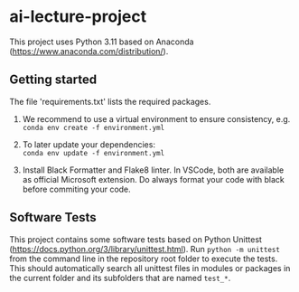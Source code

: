 # ai-lecture-project

This project uses Python 3.11 based on Anaconda (https://www.anaconda.com/distribution/).

## Getting started

The file 'requirements.txt' lists the required packages.

1. We recommend to use a virtual environment to ensure consistency, e.g.   
`conda env create -f environment.yml`

2. To later update your dependencies:  
`conda env update -f environment.yml` 

3. Install Black Formatter and Flake8 linter. In VSCode, both are available as official Microsoft extension. Do always format your code with black before commiting your code.

## Software Tests
This project contains some software tests based on Python Unittest (https://docs.python.org/3/library/unittest.html). 
Run `python -m unittest` from the command line in the repository root folder to execute the tests. This should automatically search all unittest files in modules or packages in the current folder and its subfolders that are named `test_*`.